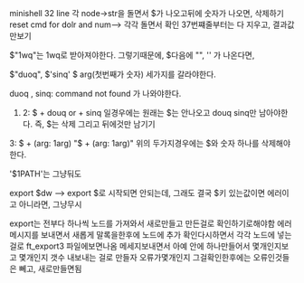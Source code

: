 
 minishell  32 line 각 node->str을 돌면서 $가 나오고뒤에 숫자가 나오면, 삭제하기
 reset cmd for dolr and num-->
 각각 돌면서 확인
 37번쨰줄부터는 다 지우고, 결과값만보기







 $"1wq"는 1wq로 받아져야한다.
 그렇기때문에, $다음에 "", '' 가 나온다면, 

 $"duoq", $'sinq' $ arg(첫번째가 숫자) 세가지를 갈라야한다.

 duoq , sinq: command not found 가 나와야한다.

1. 2:
$ + douq or + sinq 일경우에는 
원래는 $는 안나오고 douq sinq만 남아야한다.
즉, $는 삭제 그리고 뒤에것만 남기기

3:
$ + (arg: 1arg)
"$ + (arg: 1arg)"
위의 두가지경우에는 $와 숫자 하나를 삭제해야한다.

'$1PATH'는 그냥둬도





export $dw --> export
$로 시작되면 안되는데, 그래도 결국 $키 있는값이면 에러이고
아니라면, 그냥무시

export는 전부다 하나씩 노드를 가져와서 새로만들고 만든걸로 확인하기로해야함
에러메시지를 보내면서 새롭게 말록을한후에 노드에 추가
확인다시하면서 각각 노드에 넣는걸로
ft_export3 파일에보면나옴 메세지보내면서 아예 안에 하나만들어서
몇개인지보고 몇개인지 갯수 내보내는 걸로 만들자
오류가몇개인지
그걸확인한후에는 오류인것들은 뻬고, 새로만들면됨
